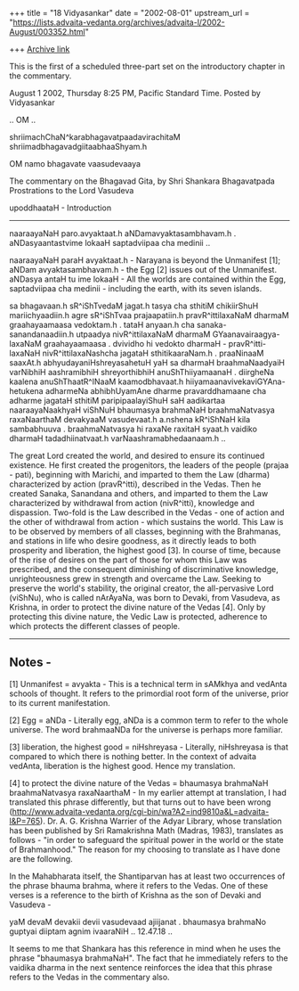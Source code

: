+++
title = "18 Vidyasankar"
date = "2002-08-01"
upstream_url = "https://lists.advaita-vedanta.org/archives/advaita-l/2002-August/003352.html"

+++
[Archive link](https://lists.advaita-vedanta.org/archives/advaita-l/2002-August/003352.html)

This is the first of a scheduled three-part set on the introductory chapter
in the commentary.

August 1 2002, Thursday 8:25 PM, Pacific Standard Time.
Posted by Vidyasankar

.. OM ..

shriimachChaN^karabhagavatpaadavirachitaM
shriimadbhagavadgiitaabhaaShyam.h

OM namo bhagavate vaasudevaaya

The commentary on the Bhagavad Gita, by Shri Shankara Bhagavatpada
Prostrations to the Lord Vasudeva

upoddhaataH - Introduction
____________________________________________________________________________

naaraayaNaH paro.avyaktaat.h aNDamavyaktasambhavam.h .
aNDasyaantastvime lokaaH saptadviipaa cha medinii ..

naaraayaNaH paraH avyaktaat.h - Narayana is beyond the Unmanifest [1];
aNDam avyaktasambhavam.h - the Egg [2] issues out of the Unmanifest.
aNDasya antaH tu ime lokaaH - All the worlds are contained within the Egg,
saptadviipaa cha medinii - including the earth, with its seven islands.

sa bhagavaan.h sR^iShTvedaM jagat.h tasya cha sthitiM chikiirShuH
mariichyaadiin.h agre sR^iShTvaa prajaapatiin.h pravR^ittilaxaNaM
dharmaM graahayaamaasa vedoktam.h . tataH anyaan.h cha sanaka-
sanandanaadiin.h utpaadya nivR^ittilaxaNaM dharmaM GYaanavairaagya-
laxaNaM graahayaamaasa . dvividho hi vedokto dharmaH - pravR^itti-
laxaNaH nivR^ittilaxaNashcha jagataH sthitikaaraNam.h . praaNinaaM
saaxAt.h abhyudayaniHshreyasahetuH yaH sa dharmaH braahmaNaadyaiH
varNibhiH aashramibhiH shreyorthibhiH anuShThiiyamaanaH . diirgheNa
kaalena anuShThaatR^INaaM kaamodbhavaat.h hiiyamaanavivekaviGYAna-
hetukena adharmeNa abhibhUyamAne dharme pravarddhamaane cha adharme
jagataH sthitiM paripipaalayiShuH saH aadikartaa naaraayaNaakhyaH
viShNuH bhaumasya brahmaNaH braahmaNatvasya raxaNaarthaM
devakyaaM vasudevaat.h a.nshena kR^iShNaH kila sambabhuuva .
braahmaNatvasya hi raxaNe raxitaH syaat.h vaidiko dharmaH
tadadhiinatvaat.h varNaashramabhedaanaam.h ..

The great Lord created the world, and desired to ensure its continued
existence. He first created the progenitors, the leaders of the people
(prajaa - pati), beginning with Marichi, and imparted to them the Law
(dharma) characterized by action (pravR^itti), described in the Vedas.
Then he created Sanaka, Sanandana and others, and imparted to them the
Law characterized by withdrawal from action (nivR^itti), knowledge and
dispassion. Two-fold is the Law described in the Vedas - one of action
and the other of withdrawal from action - which sustains the world.
This Law is to be observed by members of all classes, beginning with
the Brahmanas, and stations in life who desire goodness, as it directly
leads to both prosperity and liberation, the highest good [3]. In course
of time, because of the rise of desires on the part of those for whom
this Law was prescribed, and the consequent diminishing of discriminative
knowledge, unrighteousness grew in strength and overcame the Law.
Seeking to preserve the world's stability, the original creator, the
all-pervasive Lord (viShNu), who is called nArAyaNa, was born to Devaki,
from Vasudeva, as Krishna, in order to protect the divine nature of
the Vedas [4]. Only by protecting this divine nature, the Vedic Law is
protected, adherence to which protects the different classes of people.
____________________________________________________________________________

Notes -
-----

[1] Unmanifest = avyakta - This is a technical term in sAMkhya and vedAnta
schools of thought. It refers to the primordial root form of the universe,
prior to its current manifestation.

[2] Egg = aNDa - Literally egg, aNDa is a common term to refer to the whole
universe. The word brahmaaNDa for the universe is perhaps more familiar.

[3] liberation, the highest good = niHshreyasa - Literally, niHshreyasa is
that compared to which there is nothing better. In the context of advaita
vedAnta, liberation is the highest good. Hence my translation.

[4] to protect the divine nature of the Vedas = bhaumasya brahmaNaH
braahmaNatvasya raxaNaarthaM - In my earlier attempt at translation, I had
translated this phrase differently, but that turns out to have been wrong
(http://www.advaita-vedanta.org/cgi-bin/wa?A2=ind9810a&L=advaita-l&P=765).
Dr. A. G. Krishna Warrier of the Adyar Library, whose translation has been
published by Sri Ramakrishna Math (Madras, 1983), translates as follows -
"in order to safeguard the spiritual power in the world or the state of
Brahmanhood." The reason for my choosing to translate as I have done are
the following.

In the Mahabharata itself, the Shantiparvan has at least two occurrences of
the phrase bhauma brahma, where it refers to the Vedas. One of these verses
is a reference to the birth of Krishna as the son of Devaki and Vasudeva -

yaM devaM devakii devii vasudevaad ajiijanat .
bhaumasya brahmaNo guptyai diiptam agnim ivaaraNiH .. 12.47.18 ..

It seems to me that Shankara has this reference in mind when he uses the
phrase "bhaumasya brahmaNaH". The fact that he immediately refers to the
vaidika dharma in the next sentence reinforces the idea that this phrase
refers to the Vedas in the commentary also.

